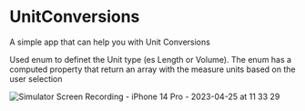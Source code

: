 # UnitConversions
A simple app that can help you with Unit Conversions

Used enum to definet the Unit type (es Length or Volume).
The enum has a computed property that return an array with the measure units based on the user selection


![Simulator Screen Recording - iPhone 14 Pro - 2023-04-25 at 11 33 29](https://user-images.githubusercontent.com/26569311/234236514-e2dbb9f0-bfd9-4b11-befa-ccbe16df3001.gif)
